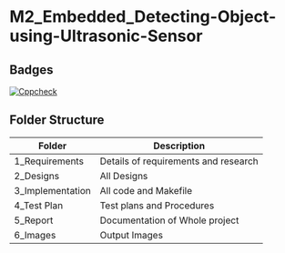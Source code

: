 # M2_Embedded_Detecting-Object-using-Ultrasonic-Sensor

## Badges
[![Cppcheck](https://github.com/madesh1604/M2_Embedded_Detecting-Object-using-Ultrasonic-Sensor/actions/workflows/cppcheck.yml/badge.svg)](https://github.com/madesh1604/M2_Embedded_Detecting-Object-using-Ultrasonic-Sensor/actions/workflows/cppcheck.yml)

## Folder Structure
| Folder | Description |
| ------ | ----------- |
| 1_Requirements | Details of requirements and research |
| 2_Designs | All Designs |
| 3_Implementation | All code and Makefile |
| 4_Test Plan | Test plans and Procedures |
| 5_Report | Documentation of Whole project |
| 6_Images | Output Images |
